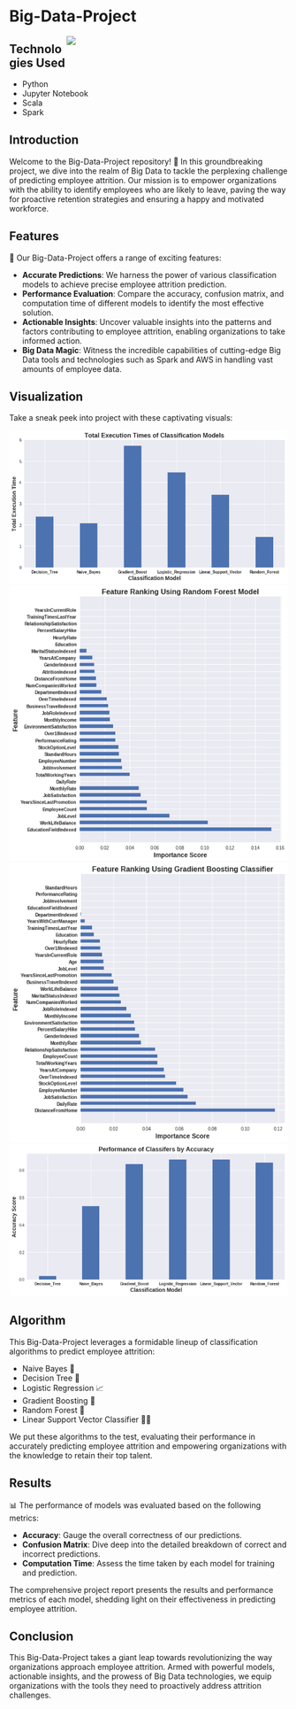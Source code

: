 # Big-Data-Project

<img align="right" width="400" src="https://www.javierparra.net/wp-content/uploads/2020/06/Qué-es-Big-Data-Fundamentos-y-aplicaciones.png">

## Technologies Used

- Python
- Jupyter Notebook
- Scala
- Spark

## Introduction

Welcome to the Big-Data-Project repository! 🚀 In this groundbreaking project, we dive into the realm of Big Data to tackle the perplexing challenge of predicting employee attrition. Our mission is to empower organizations with the ability to identify employees who are likely to leave, paving the way for proactive retention strategies and ensuring a happy and motivated workforce.

## Features

🎯 Our Big-Data-Project offers a range of exciting features:

- **Accurate Predictions**: We harness the power of various classification models to achieve precise employee attrition prediction.
- **Performance Evaluation**: Compare the accuracy, confusion matrix, and computation time of different models to identify the most effective solution.
- **Actionable Insights**: Uncover valuable insights into the patterns and factors contributing to employee attrition, enabling organizations to take informed action.
- **Big Data Magic**: Witness the incredible capabilities of cutting-edge Big Data tools and technologies such as Spark and AWS in handling vast amounts of employee data.

## Visualization

Take a sneak peek into project with these captivating visuals:

![Screenshot 1](Time.png)
![Screenshot 2](Importance_RF.png)
![Screenshot 3](Importance_GBT.png)
![Screenshot 4](Accuracy.png)


## Algorithm

This Big-Data-Project leverages a formidable lineup of classification algorithms to predict employee attrition:

- Naive Bayes 🎩
- Decision Tree 🌳
- Logistic Regression 📈
- Gradient Boosting 🚀
- Random Forest 🌿
- Linear Support Vector Classifier 🏋️‍♂️

We put these algorithms to the test, evaluating their performance in accurately predicting employee attrition and empowering organizations with the knowledge to retain their top talent.

## Results

📊 The performance of models was evaluated based on the following metrics:

- **Accuracy**: Gauge the overall correctness of our predictions.
- **Confusion Matrix**: Dive deep into the detailed breakdown of correct and incorrect predictions.
- **Computation Time**: Assess the time taken by each model for training and prediction.

The comprehensive project report presents the results and performance metrics of each model, shedding light on their effectiveness in predicting employee attrition.

## Conclusion

This Big-Data-Project takes a giant leap towards revolutionizing the way organizations approach employee attrition. Armed with powerful models, actionable insights, and the prowess of Big Data technologies, we equip organizations with the tools they need to proactively address attrition challenges.




